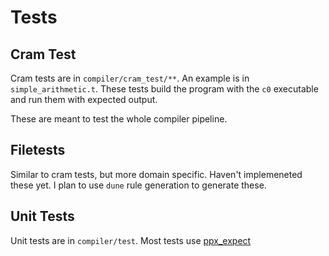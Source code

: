 # Tests

## Cram Test

Cram tests are in `compiler/cram_test/**`. An example is in `simple_arithmetic.t`. These tests build the program with the `c0` executable and run them with expected output.

These are meant to test the whole compiler pipeline.

## Filetests

Similar to cram tests, but more domain specific. Haven't implemeneted these yet. I plan to use `dune` rule generation to generate these.

## Unit Tests

Unit tests are in `compiler/test`. Most tests use [ppx_expect](https://github.com/janestreet/ppx_expect)